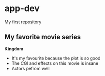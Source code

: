 # app-dev
My first repository

## My favorite movie series 
**Kingdom**
- It's my favourite because the plot is so good
- The CGI and effects on this movie is insane
- Actors pefrom well
